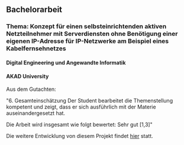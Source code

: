 ## Bachelorarbeit
### Thema: Konzept für einen selbsteinrichtenden aktiven Netzteilnehmer mit Serverdiensten ohne Benötigung einer eigenen IP-Adresse für IP-Netzwerke am Beispiel eines Kabelfernsehnetzes
#### Digital Engineering und Angewandte Informatik
#### AKAD University

Aus dem Gutachten:

"6. Gesamteinschätzung
Der Student bearbeitet die Themenstellung kompetent und zeigt, dass er sich ausführlich mit
der Materie auseinandergesetzt hat.

Die Arbeit wird insgesamt wie folgt bewertet: Sehr gut [1,3]"

Die weitere Entwicklung von diesem Projekt findet <a href="https://github.com/vlzware/Wireghost">hier</a> statt.
